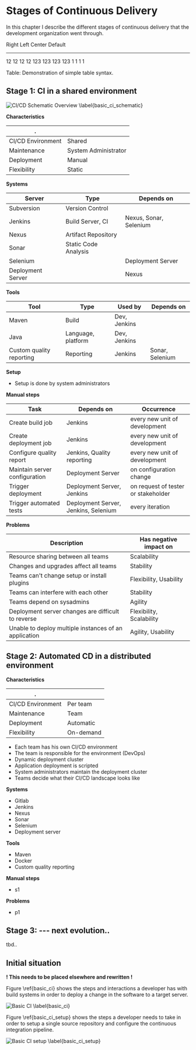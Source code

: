 <!-- Wat is code
hoe organiseren we het nu
laat afhankelijkheden zien tussen applicaties
kan je laten zien hoeveel kennis er eigenlijk nodig is om dit voor mekaar te krijgen
waarom is het zo.

basic ci setup -> laat zien waar problemen zitten.

specificatie template meta. wat moeten we vastleggen.
van elk van de items een voorbeeld uitwerken. -->

# Stages of Continuous Delivery

In this chapter I describe the different stages of continuous delivery that the
development organization went through.


Right     Left     Center     Default
-------     ------ ----------   -------
   12     12        12            12
  123     123       123          123
    1     1          1             1

Table:  Demonstration of simple table syntax.

## Stage 1: CI in a shared environment

![CI/CD Schematic Overview \label{basic_ci_schematic}](figures/mermaid/basic-ci-schematic.mermaid.png)

**Characteristics**

| . |   |
|---|---|
| CI/CD Environment | Shared               |
| Maintenance       | System Administrator |
| Deployment        | Manual               |
| Flexibility       | Static               |

<!-- - Shared between teams
- Maintenance by system administrators
- Manual maintenance
- Static deployment servers -->

**Systems**


| Server            | Type                 | Depends on             |
|-------------------|----------------------|------------------------|
| Subversion        | Version Control      |                        |
| Jenkins           | Build Server, CI     | Nexus, Sonar, Selenium |
| Nexus             | Artifact Repository  |                        |
| Sonar             | Static Code Analysis |                        |
| Selenium          |                      | Deployment Server      |
| Deployment Server |                      | Nexus                  |

<!-- - Subversion
- Jenkins
- Nexus
- Sonar
- Selenium
- Deployment server -->

**Tools**

| Tool                     | Type               | Used by       | Depends on       |
|--------------------------|--------------------|---------------|------------------|
| Maven                    | Build              | Dev, Jenkins  |                  |
| Java                     | Language, platform | Dev, Jenkins  |                  |
| Custom quality reporting | Reporting          | Jenkins       | Sonar, Selenium  |

<!--
- Maven
- Java
- Custom quality reporting
- *this list is incomplete* -->

**Setup**

- Setup is done by system administrators

**Manual steps**

| Task                              | Depends on                            | Occurrence                    |
|-----------------------------------|---------------------------------------|-------------------------------|
| Create build job                  | Jenkins                               | every new unit of development |
| Create deployment job             | Jenkins                               | every new unit of development |
| Configure quality report          | Jenkins, Quality reporting            | every new unit of development |
| Maintain server configuration     | Deployment Server                     | on configuration change       |
| Trigger deployment                | Deployment Server, Jenkins            | on request of tester or stakeholder |
| Trigger automated tests           | Deployment Server, Jenkins, Selenium  | every iteration               |

<!--
- Create build jobs, (once for every unit of development)
- Configure quality reports, (once for every unit of development)
- Manually maintain configuration of deployment server, (every time server configuration changes)
- Tester requests deployment of new version (direct communication)
- Trigger deployment job, (every time a tester requests a new version)
- Trigger automated tests
- *this list is incomplete* -->


 **Problems**

| Description                                           | Has negative impact on
|-------------------------------------------------------|----------------
| Resource sharing between all teams                    | Scalability
| Changes and upgrades affect all teams                 | Stability
| Teams can't change setup or install plugins           | Flexibility, Usability
| Teams can interfere with each other                   | Stability
| Teams depend on sysadmins                             | Agility
| Deployment server changes are difficult to reverse    | Flexibility, Scalability
| Unable to deploy multiple instances of an application | Agility, Usability

<!--

- Limited resources per team
- Doesn't scale beyond N teams
- Changes/upgrades affect all teams
- Teams can't install plugins or make changes to the setup
- Teams can interfere with each other causing difficult to debug and random failures
- Teams request changes to the infrastructure from the system administrators
 - Might take considerable amount of time
 - Request can be denied
- Changes to deployment server are not repeatable
- Difficult to go back N versions of the application and server configuration -->

## Stage 2: Automated CD in a distributed environment

**Characteristics**

| . |   |
|---|---|
| CI/CD Environment | Per team  |
| Maintenance       | Team      |
| Deployment        | Automatic |
| Flexibility       | On-demand |

- Each team has his own CI/CD environment
- The team is responsible for the environment (DevOps)
- Dynamic deployment cluster
- Application deployment is scripted
- System administrators maintain the deployment cluster
- Teams decide what their CI/CD landscape looks like

**Systems**

- Gitlab
- Jenkins
- Nexus
- Sonar
- Selenium
- Deployment server


 **Tools**

- Maven
- Docker
- Custom quality reporting

**Manual steps**

- s1

**Problems**

- p1

## Stage 3: --- next evolution..

tbd..


## Initial situation

**! This needs to be placed elsewhere and rewritten !**

Figure \ref{basic_ci} shows the steps and interactions a developer has with
build systems in order to deploy a change in the software to a target server.

![Basic CI \label{basic_ci}](figures/mermaid/basic-ci-sequencediag.mermaid.png)

Figure \ref{basic_ci_setup} shows the steps a developer needs to take in order
to setup a single source repository and configure the continuous integration
pipeline.

![Basic CI setup \label{basic_ci_setup}](figures/mermaid/basic-ci-initial-setup.mermaid.png)
